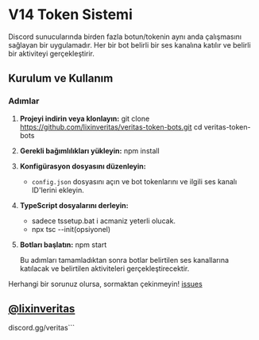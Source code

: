 # V14 Token Sistemi

Discord sunucularında birden fazla botun/tokenin aynı anda çalışmasını sağlayan bir uygulamadır. Her bir bot belirli bir ses kanalına katılır ve belirli bir aktiviteyi gerçekleştirir.

## Kurulum ve Kullanım

### Adımlar

1. **Projeyi indirin veya klonlayın:**
   git clone https://github.com/lixinveritas/veritas-token-bots.git
   cd veritas-token-bots

2. **Gerekli bağımlılıkları yükleyin:**
   npm install

3. **Konfigürasyon dosyasını düzenleyin:**
   - `config.json` dosyasını açın ve bot tokenlarını ve ilgili ses kanalı ID'lerini ekleyin.

4. **TypeScript dosyalarını derleyin:**
    - sadece tssetup.bat i acmaniz yeterli olucak.
    - npx tsc --init(opsiyonel)

5. **Botları başlatın:**
   npm start

   Bu adımları tamamladıktan sonra botlar belirtilen ses kanallarına katılacak ve belirtilen aktiviteleri gerçekleştirecektir.

Herhangi bir sorunuz olursa, sormaktan çekinmeyin! 
[issues](https://github.com/lixinveritas/veritas-token-bots/issues)

## [@lixinveritas](https://discordapp.com/users/718287701987688491)
discord.gg/veritas```

